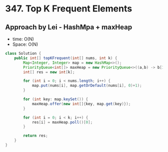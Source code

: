 # 347. Top K Frequent Elements



## Approach by Lei - HashMpa + maxHeap

- time: O(N)
- Space: O(N)

```java
class Solution {
    public int[] topKFrequent(int[] nums, int k) {
        Map<Integer, Integer> map = new HashMap<>();
        PriorityQueue<int[]> maxHeap = new PriorityQueue<>((a,b) -> b[1]-a[1]);
        int[] res = new int[k];

        for (int i = 0; i < nums.length; i++) {
            map.put(nums[i], map.getOrDefault(nums[i], 0)+1);
        }

        for (int key: map.keySet()) {
            maxHeap.offer(new int[]{key, map.get(key)});
        }

        for (int i = 0; i < k; i++) {
            res[i] = maxHeap.poll()[0];
        }

        return res;
    }
}

```